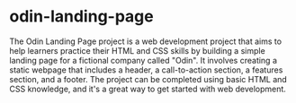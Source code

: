 # odin-landing-page
The Odin Landing Page project is a web development project that aims to help learners practice their HTML and CSS skills by building a simple landing page for a fictional company called "Odin". It involves creating a static webpage that includes a header, a call-to-action section, a features section, and a footer. The project can be completed using basic HTML and CSS knowledge, and it's a great way to get started with web development.